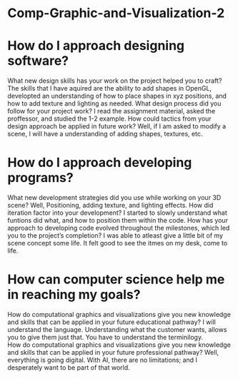 # Comp-Graphic-and-Visualization-2
# How do I approach designing software?
 What new design skills has your work on the project helped you to craft? The skills that I have aquired are the ability to add shapes in OpenGL, developted an understanding of how to place shapes in xyz positions, and how to add texture and lighting as needed.
What design process did you follow for your project work?  I read the assignment material, asked the proffessor, and studied the 1-2 example.
How could tactics from your design approach be applied in future work?  Well, if I am asked to modify a scene, I will have a understanding of adding shapes, textures, etc.
# How do I approach developing programs?
What new development strategies did you use while working on your 3D scene?  Well, Positioning, adding texture, and lighting effects.
How did iteration factor into your development?  I started to slowly understand what funtions did what, and how to position them within the code.
How has your approach to developing code evolved throughout the milestones, which led you to the project’s completion?  I was able to atleast give a little bit of my scene concept some life.  It felt good to see the itmes on my desk, come to life.  
# How can computer science help me in reaching my goals?
How do computational graphics and visualizations give you new knowledge and skills that can be applied in your future educational pathway?  I will understand the language.  Understanding what the customer wants, allows you to give them just that.  You have to understand the terminilogy.  
How do computational graphics and visualizations give you new knowledge and skills that can be applied in your future professional pathway?  Well, everything is going digital.  With AI, there are no limitations; and I desperately want to be part of that world.  
